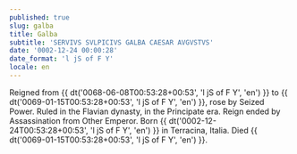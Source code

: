 ```yaml
---
published: true
slug: galba
title: Galba
subtitle: 'SERVIVS SVLPICIVS GALBA CAESAR AVGVSTVS'
date: '0002-12-24 00:00:28'
date_format: 'l jS of F Y'
locale: en
---
```


Reigned from {{ dt('0068-06-08T00:53:28+00:53', 'l jS of F Y', 'en') }} to {{ dt('0069-01-15T00:53:28+00:53', 'l jS of F Y', 'en') }}, rose by Seized Power. Ruled in the Flavian dynasty, in the Principate era. Reign ended by Assassination from Other Emperor. Born {{ dt('0002-12-24T00:53:28+00:53', 'l jS of F Y', 'en') }} in Terracina, Italia. Died {{ dt('0069-01-15T00:53:28+00:53', 'l jS of F Y', 'en') }}.
